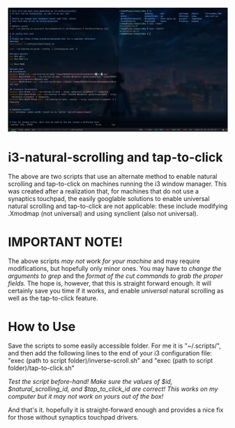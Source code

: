 ![desktop Pic](screenshot.png)




# i3-natural-scrolling and tap-to-click
The above are two scripts that use an alternate method to enable natural scrolling and tap-to-click on machines running the i3 window manager. This was created after a realization that, for machines that do not use a synaptics touchpad, the easily googlable solutions to enable universal natural scrolling and tap-to-click are not applicable: these include modifying .Xmodmap (not universal) and using synclient (also not universal). 

# IMPORTANT NOTE!
The above scripts *may not work for your machine* and may require modifications, but hopefully only minor ones. You may have to _change the arguments to grep_ and the _format of the cut commands to grab the proper fields._ The hope is, however, that this is straight forward enough. It will certainly save you time if it works, and enable *universal* natural scrolling as well as the tap-to-click feature.

# How to Use

Save the scripts to some easily accessible folder. For me it is "~/.scripts/", and then add the following lines to the end of your i3 configuration file: "exec (path to script folder)/inverse-scroll.sh" and "exec (path to script folder)/tap-to-click.sh"

*Test the script before-hand! Make sure the values of $id, $natural_scrolling_id, and $tap_to_click_id are correct! This works on my computer but it may not work on yours out of the box!*

And that's it. hopefully it is straight-forward enough and provides a nice fix for those without synaptics touchpad drivers. 
